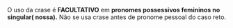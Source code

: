 O uso da crase é **FACULTATIVO** em **pronomes possessivos femininos no singular( nossa).**
Não se usa crase antes de pronome pessoal do caso reto.